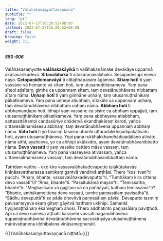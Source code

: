```yaml
---
title: "Valāhakasaṃyuttavaṇṇanā"
subtitle: ""
lang: "pi"
date: 2022-07-27T16:29:52+08:00
lastmod: 2022-07-27T16:29:52+08:00
draft: false
brewing: false
weight: 311
---
```


##### 550-606

Valāhakasaṃyutte **valāhakakāyikā** ti valāhakanāmake devakāye uppannā ākāsacārikadevā. **Sītavalāhakā** ti sītakaraṇavalāhakā. Sesapadesupi eseva nayo. **Cetopaṇidhimanvāyā** ti cittaṭṭhapanaṃ āgamma. **Sītaṃ hotī** ti yaṃ vassāne vā hemante vā sītaṃ hoti, taṃ utusamuṭṭhānameva. Yaṃ pana sītepi atisītaṃ, gimhe ca uppannaṃ sītaṃ, taṃ devatānubhāvena nibbattaṃ sītaṃ nāma. **Uṇhaṃ hotī** ti yaṃ gimhāne uṇhaṃ, taṃ utusamuṭṭhānikaṃ pākatikameva. Yaṃ pana uṇhepi atiuṇhaṃ, sītakāle ca uppannaṃ uṇhaṃ, taṃ devatānubhāvena nibbattaṃ uṇhaṃ nāma. **Abbhaṃ hotī** ti abbhamaṇḍapo hoti. Idhāpi yaṃ vassāne ca sisire ca abbhaṃ uppajjati, taṃ utusamuṭṭhānikaṃ pākatikameva. Yaṃ pana abbheyeva atiabbhaṃ, sattasattāhampi candasūriye chādetvā ekandhakāraṃ karoti, yañca cittavesākhamāsesu abbhaṃ, taṃ devatānubhāvena uppannaṃ abbhaṃ nāma. **Vāto hotī** ti yo tasmiṃ tasmiṃ utumhi uttaradakkhiṇādipakativāto hoti, ayaṃ utusamuṭṭhānova. Yopi pana rukkhakkhandhādipadālano ativāto nāma atthi, ayañceva, yo ca aññopi akālavāto, ayaṃ devatānubhāvanibbatto nāma. **Devo vassatī** ti yaṃ vassike cattāro māse vassaṃ, taṃ utusamuṭṭhānameva. Yaṃ pana vasseyeva ativassaṃ, yañca cittavesākhamāsesu vassaṃ, taṃ devatānubhāvanibbattaṃ nāma.

Tatridaṃ vatthu – eko kira vassavalāhakadevaputto talakūṭakavāsi khīṇāsavattherassa santikaṃ gantvā vanditvā aṭṭhāsi. Thero “kosi tvan”ti pucchi. “Ahaṃ, bhante, vassavalāhakadevaputto”ti. “Tumhākaṃ kira cittena devo vassatī”ti? “Āma, bhante”ti. “Passitukāmā mayan”ti. “Temissatha, bhante”ti. “Meghasīsaṃ vā gajjitaṃ vā na paññāyati, kathaṃ temissāmā”ti? “Bhante, amhākaṃcittena devo vassati, tumhe paṇṇasālaṃ pavisathā”ti. “Sādhu devaputtā”ti so pāde dhovitvā paṇṇasālaṃ pāvisi. Devaputto tasmiṃ pavisanteyeva ekaṃ gītaṃ gāyitvā hatthaṃ ukkhipi. Samantā tiyojanaṭṭhānaṃ ekameghaṃ ahosi. Thero addhatinto paṇṇasālaṃ paviṭṭhoti. Api ca devo nāmesa aṭṭhahi kāraṇehi vassati nāgānubhāvena supaṇṇānubhāvena devatānubhāvena saccakiriyāya utusamuṭṭhānena mārāvaṭṭanena iddhibalena vināsameghenāti.

{{<eof>}}Valāhakasaṃyuttavaṇṇanā niṭṭhitā.{{</eof>}}